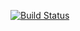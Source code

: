 [![Build Status](https://travis-ci.org/Altamir/localidades.svg?branch=master)](https://travis-ci.org/Altamir/localidades)
